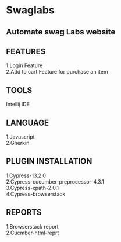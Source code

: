 # Swaglabs
## Automate swag Labs website
## FEATURES<br>
1.Login Feature<br>
2.Add to cart Feature for purchase an item<br>
## TOOLS<br>
Intellij IDE<br>
## LANGUAGE<br>
1.Javascript<br>
2.Gherkin<br>
## PLUGIN INSTALLATION<br>
1.Cypress-13.2.0<br>
2.Cypress-cucumber-preprocessor-4.3.1<br>
3.Cypress-xpath-2.0.1<br>
4.Cypress-browserstack<br>
## REPORTS<br>
1.Browserstack report<br>
2.Cucmber-html-reprt<br>

